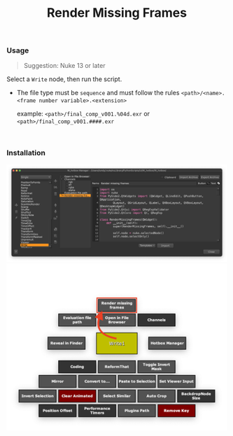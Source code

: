<h1 align='center'>
  Render Missing Frames
</h1>

<br />

### Usage
> Suggestion: Nuke 13 or later

Select a `Write` node, then run the script.

- The file type must be `sequence` and must follow the rules `<path>/<name>.<frame number variable>.<extension>`

  example: `<path>/final_comp_v001.%04d.exr` or `<path>/final_comp_v001.####.exr`

<br />

### Installation
![usage 01](./images/usage_01.png)
![usage_02](./images/usage_02.png)
